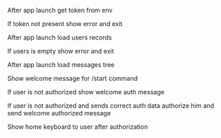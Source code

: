 After app launch get token from env

If token not present show error and exit

After app launch load users records

If users is empty show error and exit

After app launch load messages tree

Show welcome message for /start command

If user is not authorized show welcome auth message

If user is not authorized and sends correct auth data authorize him and send welcome authorized message

Show home keyboard to user after authorization 